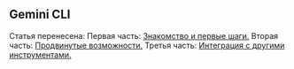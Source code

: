 ## Gemini CLI

Статья перенесена:
Первая часть:
[Знакомство и первые шаги.](gemini-cli/gemini-cli-1.md)
Вторая часть: 
[Продвинутые возможности.](gemini-cli/gemini-cli-2.md)
Третья часть:
[Интеграция с другими инструментами.](gemini-cli/gemini-cli-3.md)